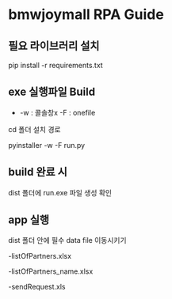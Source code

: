 # bmwjoymall RPA Guide

## 필요 라이브러리 설치 

pip install -r requirements.txt

## exe 실행파일 Build
- -w : 콜솔창x -F : onefile 

cd 폴더 설치 경로

pyinstaller -w -F run.py

## build 완료 시

dist 폴더에 run.exe 파일 생성 확인

## app 실행

dist 폴더 안에 필수 data file 이동시키기 

-listOfPartners.xlsx 

-listOfPartners_name.xlsx 

-sendRequest.xls 
